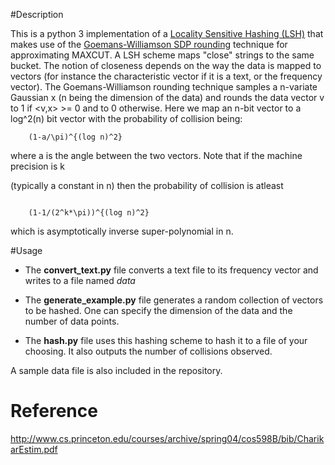 #Description 

This is a python 3 implementation of a 
[Locality Sensitive Hashing (LSH)](http://en.wikipedia.org/wiki/Locality-sensitive_hashingscheme)
that makes use of the 
[Goemans-Williamson SDP rounding](http://en.wikipedia.org/wiki/Semidefinite_programming#Example_3_.28Goemans-Williamson_MAX_CUT_approximation_algorithm.29)
 technique for approximating MAXCUT. A LSH scheme maps "close" strings to the same 
bucket. The notion of closeness depends on the way the data is mapped to
vectors (for instance the characteristic vector if it is a text, or the 
frequency vector). The Goemans-Williamson rounding technique samples a n-variate
Gaussian x (n being the dimension of the data) and rounds the data vector v to 1
if <v,x> >= 0 and to 0 otherwise. Here we map an n-bit vector to a log^2(n) bit vector
with the probability of collision being:

```
	(1-a/\pi)^{(log n)^2} 

```

where a is the angle between the two vectors. Note that if the machine precision is k

(typically a constant in n) then the probability of collision is atleast

```

	(1-1/(2^k*\pi))^{(log n)^2}

```
which is asymptotically inverse super-polynomial in n.

#Usage

* The **convert_text.py** file converts a text file to its frequency vector and writes to a file named *data*

* The **generate_example.py** file generates a random collection of vectors to be hashed. One can specify the dimension
of the data and the number of data points.

* The **hash.py** file uses this hashing scheme to hash it to a file of your choosing. It also outputs the number
of collisions observed. 

A sample data file is also included in the repository. 

# Reference

 http://www.cs.princeton.edu/courses/archive/spring04/cos598B/bib/CharikarEstim.pdf 

